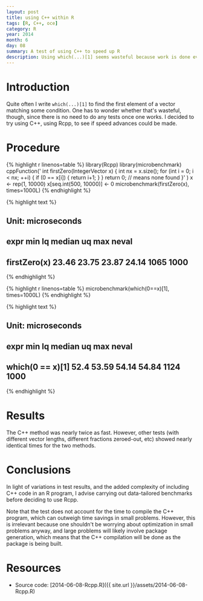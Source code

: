```yaml
---
layout: post
title: using C++ within R
tags: [R, C++, oce]
category: R
year: 2014
month: 6
day: 08
summary: A test of using C++ to speed up R
description: Using which(...)[1] seems wasteful because work is done even after the desired result is found. A C++ approach is demonstrated here, and tested for speed.
---
```


# Introduction

Quite often I write ``which(...)[1]`` to find the first element of a vector matching some condition.  One has to wonder whether that's wasteful, though, since there is no need to do any tests once one works.  I decided to try using C++, using Rcpp, to see if speed advances could be made.

# Procedure


{% highlight r linenos=table %}
library(Rcpp)
library(microbenchmark)
cppFunction('
            int firstZero(IntegerVector x) {
                int nx = x.size();
                for (int i = 0; i < nx; ++i) {
                    if (0 == x[i]) {
                        return i+1;
                    }
                }
                return 0; // means none found
            }'
            )
x <- rep(1, 10000)
x[seq.int(500, 10000)] <- 0
microbenchmark(firstZero(x), times=1000L)
{% endhighlight %}



{% highlight text %}
## Unit: microseconds
##          expr   min    lq median    uq  max neval
##  firstZero(x) 23.46 23.75  23.87 24.14 1065  1000
{% endhighlight %}



{% highlight r linenos=table %}
microbenchmark(which(0==x)[1], times=1000L)
{% endhighlight %}



{% highlight text %}
## Unit: microseconds
##              expr  min    lq median    uq  max neval
##  which(0 == x)[1] 52.4 53.59  54.14 54.84 1124  1000
{% endhighlight %}

# Results

The C++ method was nearly twice as fast.  However, other tests (with different
vector lengths, different fractions zeroed-out, etc) showed nearly identical
times for the two methods.

# Conclusions

In light of variations in test results, and the added complexity of including
C++ code in an R program, I advise carrying out data-tailored benchmarks before
deciding to use Rcpp.  

Note that the test does not account for the time to compile the C++ program,
which can outweigh time savings in small problems.  However, this is irrelevant
because one shouldn't be worrying about optimization in small problems anyway,
and large problems will likely involve package generation, which means that the
C++ compilation will be done as the package is being built.


# Resources

* Source code: [2014-06-08-Rcpp.R]({{ site.url }}/assets/2014-06-08-Rcpp.R)
